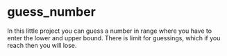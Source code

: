 # guess_number

In this little project you can guess a number in range where you have to enter the lower and upper bound. There is limit for guessings, which if you reach then you will lose.
